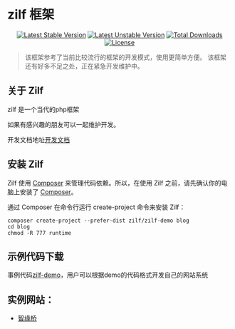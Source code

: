 # zilf 框架

<p align="center">
<a href="https://packagist.org/packages/zilf/zilf"><img src="https://poser.pugx.org/zilf/zilf/v/stable.svg" alt="Latest Stable Version"></a>
<a href="https://packagist.org/packages/zilf/zilf"><img src="https://poser.pugx.org/zilf/zilf/v/unstable.svg" alt="Latest Unstable Version"></a>
<a href="https://packagist.org/packages/zilf/zilf"><img src="https://poser.pugx.org/zilf/zilf/downloads" alt="Total Downloads"></a>
<a href="https://packagist.org/packages/zilf/zilf"><img src="https://poser.pugx.org/zilf/zilf/license" alt="License"></a>    
</p>

> 该框架参考了当前比较流行的框架的开发模式，使用更简单方便。
> 该框架还有好多不足之处，正在紧急开发维护中。

## 关于 Zilf

zilf 是一个当代的php框架

如果有感兴趣的朋友可以一起维护开发。

开发文档地址[开发文档](https://github.com/txj123/zilf-docs)

## 安装 Zilf

Zilf 使用 [Composer](https://getcomposer.org/) 来管理代码依赖。所以，在使用 Zilf 之前，请先确认你的电脑上安装了 [Composer](https://getcomposer.org/)。

通过 Composer 在命令行运行 create-project 命令来安装 Zilf：
```
composer create-project --prefer-dist zilf/zilf-demo blog
cd blog
chmod -R 777 runtime
```

## 示例代码下载
   事例代码[zilf-demo](https://github.com/txj123/zilf-demo)，用户可以根据demo的代码格式开发自己的网站系统
   

## 实例网站：

- [智缘桥](http://zhiyuanqiao.zhuniu.com)